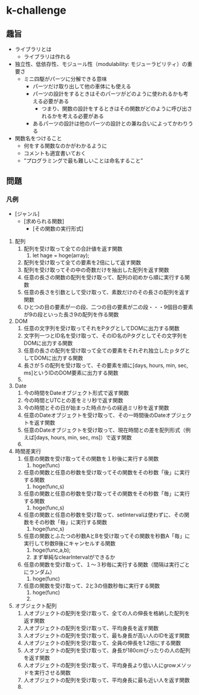 # k-challenge

## 趣旨

- ライブラリとは
  - ライブラリは作れる
- 独立性、低依存性、モジュール性（modulability: モジューラビリティ）の重要さ
  - ミニ四駆がパーツに分解できる意味
    - パーツだけ取り出して他の車体にも使える
    - パーツの設計をするときはそのパーツがどのように使われるかも考える必要がある
      - つまり、関数の設計をするときはその関数がどのように呼び出されるかを考える必要がある
    - あるパーツの設計は他のパーツの設計との兼ね合いによってかわりうる
- 関数名をつけること
  - 何をする関数なのかがわかるように
  - コメントも適宜書いておく
  - ”プログラミングで最も難しいことは命名すること”

## 問題

### 凡例
- [ジャンル]
   - [求められる関数]
      - [その関数の実行形式]

1. 配列
   1. 配列を受け取って全ての合計値を返す関数
      1. let hage = hoge(array);
   2. 配列を受け取って全ての要素を2倍にして返す関数
   3. 配列を受け取ってその中の奇数だけを抽出した配列を返す関数
   4. 任意の長さの関数の配列を受け取って、配列の初めから順に実行する関数
   5. 任意の長さを引数として受け取って、素数だけのその長さの配列を返す関数
   6. ひとつの目の要素が一の段、二つの目の要素が二の段・・・9個目の要素が9の段といった長さ9の配列を作る関数
2. DOM
   1. 任意の文字列を受け取ってそれをPタグとしてDOMに出力する関数
   2. 文字列一つとID名を受け取って、そのID名のPタグとしてその文字列をDOMに出力する関数
   3. 任意の長さの配列を受け取って全ての要素をそれぞれ独立したｐタグとしてDOMに出力する関数
   4. 長さが５の配列を受け取って、その要素を順に[days, hours, min, sec, ms]というIDのDOM要素に出力する関数
   5. 
3. Date
   1. 今の時間をDateオブジェクト形式で返す関数
   2. 今の時間とUTCとの差をミリ秒で返す関数
   3. 今の時間とその日が始まった時点からの経過ミリ秒を返す関数
   4. 任意のDateオブジェクトを受け取って、その一時間後のDateオブジェクトを返す関数
   5. 任意のDateオブジェクトを受け取って、現在時間との差を配列形式（例えば[days, hours, min, sec, ms]）で返す関数
   6. 
4. 時間差実行
   1. 任意の関数を受け取ってその関数を１秒後に実行する関数
      1. hoge(func)
   2. 任意の関数と任意の秒数を受け取ってその関数をその秒数「後」に実行する関数
      1. hoge(func,s)
   3. 任意の関数と任意の秒数を受け取ってその関数をその秒数「毎」に実行する関数
      1. hoge(func,s)
   4. 任意の関数と任意の秒数を受け取って、setIntervalは使わずに、その関数をその秒数「毎」に実行する関数
      1. hoge(func,s)
   5. 任意の関数とふたつの秒数AとBを受け取ってその関数を秒数A「毎」に実行して秒数B後にキャンセルする関数
      1. hoge(func,a,b);
      2. まず単純なclearIntervalができるか
   6. 任意の関数を受け取って、１～３秒毎に実行する関数（間隔は実行ごとにランダム）
      1. hoge(func)
   7. 任意の関数を受け取って、2と3の倍数秒毎に実行する関数
      1. hoge(func)
      2. 
5. オブジェクト配列
   1. 人オブジェクトの配列を受け取って、全ての人の伸長を格納した配列を返す関数
   2. 人オブジェクトの配列を受け取って、平均身長を返す関数
   3. 人オブジェクトの配列を受け取って、最も身長が高い人のIDを返す関数
   4. 人オブジェクトの配列を受け取って、全員の伸長を1.2倍にする関数
   5. 人オブジェクトの配列を受け取って、身長が180cmぴったりの人の配列を返す関数
   6. 人オブジェクトの配列を受け取って、平均身長より低い人にgrowメソッドを実行させる関数
   7. 人オブジェクトの配列を受け取って、平均身長に最も近い人を返す関数
   8. 
